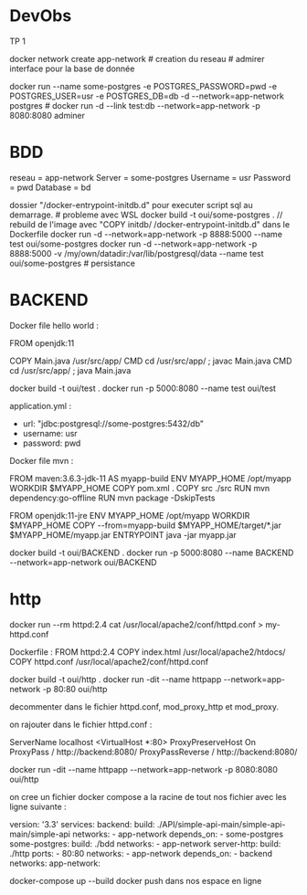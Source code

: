 # DevObs

TP 1


docker network create app-network             																# creation du reseau
                                              																# admirer interface pour la base de donnée
                                                                              
docker run --name some-postgres -e POSTGRES_PASSWORD=pwd -e POSTGRES_USER=usr -e POSTGRES_DB=db -d --network=app-network postgres                                       #
docker run -d --link test:db --network=app-network -p 8080:8080 adminer

# BDD 

reseau   = app-network 
Server   = some-postgres
Username = usr
Password = pwd
Database = bd

dossier "/docker-entrypoint-initdb.d" pour executer script sql au demarrage. 								# probleme avec WSL
docker build -t oui/some-postgres . // rebuild de l'image avec "COPY initdb/ /docker-entrypoint-initdb.d" dans le Dockerfile
docker run -d --network=app-network -p 8888:5000 --name test oui/some-postgres
docker run -d --network=app-network -p 8888:5000 -v /my/own/datadir:/var/lib/postgresql/data --name test oui/some-postgres       	# persistance 

# BACKEND

Docker file hello world :

  FROM openjdk:11

  COPY Main.java /usr/src/app/
  CMD cd /usr/src/app/ ; javac Main.java
  CMD cd /usr/src/app/ ; java Main.java

docker build -t oui/test .
docker run  -p 5000:8080 --name test oui/test

application.yml :

- url: "jdbc:postgresql://some-postgres:5432/db"
- username: usr
- password: pwd

Docker file mvn :

  FROM maven:3.6.3-jdk-11 AS myapp-build
  ENV MYAPP_HOME /opt/myapp
  WORKDIR $MYAPP_HOME
  COPY pom.xml .
  COPY src ./src
  RUN mvn dependency:go-offline
  RUN mvn package -DskipTests

  FROM openjdk:11-jre
  ENV MYAPP_HOME /opt/myapp
  WORKDIR $MYAPP_HOME
  COPY --from=myapp-build $MYAPP_HOME/target/*.jar $MYAPP_HOME/myapp.jar
  ENTRYPOINT java -jar myapp.jar

docker build -t oui/BACKEND .
docker run  -p 5000:8080 --name BACKEND --network=app-network oui/BACKEND

# http

docker run --rm httpd:2.4 cat /usr/local/apache2/conf/httpd.conf > my-httpd.conf 

Dockerfile :
  FROM httpd:2.4
  COPY index.html /usr/local/apache2/htdocs/
  COPY httpd.conf /usr/local/apache2/conf/httpd.conf
  
docker build -t oui/http .
docker run -dit --name httpapp --network=app-network -p 80:80 oui/http

decommenter dans le fichier httpd.conf, mod_proxy_http et mod_proxy.

on rajouter dans le fichier httpd.conf : 

  ServerName localhost
  <VirtualHost *:80>
      ProxyPreserveHost On
      ProxyPass / http://backend:8080/
      ProxyPassReverse / http://backend:8080/
  </VirtualHost>

docker run -dit --name httpapp --network=app-network -p 8080:8080 oui/http

on cree un fichier docker compose a la racine de tout nos fichier avec les ligne suivante :

  version: '3.3'
  services:
    backend:
      build: ./API/simple-api-main/simple-api-main/simple-api
      networks: 
        - app-network
      depends_on: 
        - some-postgres 
    some-postgres: 
      build: ./bdd
      networks: 
        - app-network
    server-http:
      build: ./http 
      ports: 
        - 80:80
      networks: 
        - app-network
      depends_on: 
        - backend  
  networks:
    app-network:
    
docker-compose up --build
docker push dans nos espace en ligne
